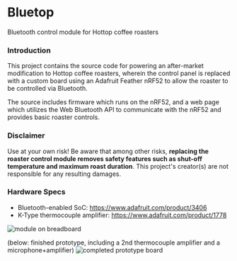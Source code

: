 # Bluetop
Bluetooth control module for Hottop coffee roasters

### Introduction
This project contains the source code for powering an after-market modification to Hottop coffee roasters, wherein the control panel is replaced with a custom board using an Adafruit Feather nRF52 to allow the roaster to be controlled via Bluetooth.

The source includes firmware which runs on the nRF52, and a web page which utilizes the Web Bluetooth API to communicate with the nRF52 and provides basic roaster controls.

### Disclaimer
Use at your own risk! Be aware that among other risks, **replacing the roaster control module removes safety features such as shut-off temperature and maximum roast duration**. This project's creator(s) are not responsible for any resulting damages.

### Hardware Specs
* Bluetooth-enabled SoC: https://www.adafruit.com/product/3406
* K-Type thermocouple amplifier: https://www.adafruit.com/product/1778

![module on breadboard](https://i.imgur.com/4GeiKjo.jpg)

(below: finished prototype, including a 2nd thermocouple amplifier and a microphone+amplifier)
![completed prototype board](https://i.imgur.com/0s5OsB1.jpg)
